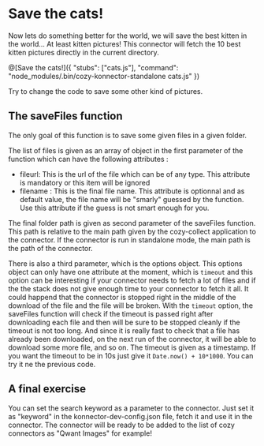 # Save the cats!

Now lets do something better for the world, we will save the best kitten in the world... At least
kitten pictures!
This connector will fetch the 10 best kitten pictures directly in the current directory.

@[Save the cats!]({ "stubs": ["cats.js"], "command": "node_modules/.bin/cozy-konnector-standalone cats.js" })

Try to change the code to save some other kind of pictures.

## The saveFiles function

The only goal of this function is to save some given files in a given folder.

The list of files is given as an array of object in the first parameter of the function which can
have the following attributes :

- fileurl: This is the url of the file which can be of any type. This attribute is mandatory or
  this item will be ignored
- filename : This is the final file name. This attribute is optionnal and as default value, the
  file name will be "smarly" guessed by the function. Use this attribute if the guess is not smart
  enough for you.

The final folder path is given as second parameter of the saveFiles function. This path is relative
to the main path given by the cozy-collect application to the connector. If the connector is run
in standalone mode, the main path is the path of the connector.

There is also a third parameter, which is the options object. This options object can only have one
attribute at the moment, which is `timeout` and this option can be interesting if your connector
needs to fetch a lot of files and if the the stack does not give enough time to your connector to
fetch it all. It could happend that the connector is stopped right in the middle of the download of
the file and the file will be broken. With the `timeout` option, the saveFiles function will check
if the timeout is passed right after downloading each file and then will be sure to be stopped
cleanly if the timeout is not too long. And since it is really fast to check that a file has
already been downloaded, on the next run of the connector, it will be able to download some more
file, and so on. The timeout is given as a timestamp. If you want the timeout to be in 10s just
give it `Date.now() + 10*1000`. You can try it ne the previous code.

## A final exercise

You can set the search keyword as a parameter to the connector. Just set it as "keyword" in the
konnector-dev-config.json file, fetch it and use it in the connector. The connector will be ready
to be added to the list of cozy connectors as "Qwant Images" for example!
